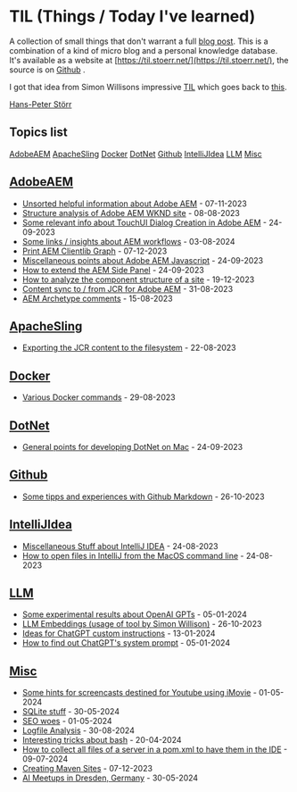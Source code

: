 # TIL (Things / Today I've learned)

A collection of small things that don't warrant a full [blog post](http://hans-peter-stoerr.de/blog.html). This is a
combination of a kind of micro blog and a personal knowledge database. It's available as a website at 
[https://til.stoerr.net/](https://til.stoerr.net/), the source is on [Github](https://github.com/stoerr/til) .

I got that idea from Simon Willisons impressive [TIL](https://til.simonwillison.net/) which goes back to [this](https://dev.to/jbranchaud/how-i-built-a-learning-machine-45k9).

[Hans-Peter Störr](http://www.stoerr.net/)

<!-- ## (Google) Site search -->

<script async src="https://cse.google.com/cse.js?cx=50c32160562ff4d71">
</script>
<div class="gcse-search"></div>



<!-- After that line the rest is generated from makeindex.sh from github workflow  -->
<!-- index start -->


## Topics list

 [AdobeAEM](#AdobeAEM) [ApacheSling](#ApacheSling) [Docker](#Docker) [DotNet](#DotNet) [Github](#Github) [IntelliJIdea](#IntelliJIdea) [LLM](#LLM) [Misc](#Misc)

## [AdobeAEM](#AdobeAEM)

* [Unsorted helpful information about Adobe AEM](AdobeAEM/AemMisc.md) - 07-11-2023
* [Structure analysis of Adobe AEM WKND site](AdobeAEM/AemWKNDStructureReports.md) - 08-08-2023
* [Some relevant info about TouchUI Dialog Creation in Adobe AEM](AdobeAEM/AemTouchUIDialogStuff.md) - 24-09-2023
* [Some links / insights about AEM workflows](AdobeAEM/AemWorkflows.md) - 03-08-2024
* [Print AEM Clientlib Graph](AdobeAEM/AemClientlibGraph.md) - 07-12-2023
* [Miscellaneous points about Adobe AEM Javascript](AdobeAEM/AemJavascriptMisc.md) - 24-09-2023
* [How to extend the AEM Side Panel](AdobeAEM/AemSidebarExtension.md) - 24-09-2023
* [How to analyze the component structure of a site](AdobeAEM/AnalyzeSite.md) - 19-12-2023
* [Content sync to / from JCR for Adobe AEM](AdobeAEM/AemContentSync.md) - 31-08-2023
* [AEM Archetype comments](AdobeAEM/AemArchetypeStuff.md) - 15-08-2023

## [ApacheSling](#ApacheSling)

* [Exporting the JCR content to the filesystem](ApacheSling/ContentExportToFilesystem.md) - 22-08-2023

## [Docker](#Docker)

* [Various Docker commands](Docker/VariousDockerCommands.md) - 29-08-2023

## [DotNet](#DotNet)

* [General points for developing DotNet on Mac](DotNet/DotNetOnMac.md) - 24-09-2023

## [Github](#Github)

* [Some tipps and experiences with Github Markdown](Github/GithubMarkdownTipps.md) - 26-10-2023

## [IntelliJIdea](#IntelliJIdea)

* [Miscellaneous Stuff about IntelliJ IDEA](IntelliJIdea/IntellJIdeaMisc.md) - 24-08-2023
* [How to open files in IntelliJ from the MacOS command line](IntelliJIdea/openInIntelliJCommandLine.md) - 24-08-2023

## [LLM](#LLM)

* [Some experimental results about OpenAI GPTs](LLM/OpenAI-GPTs.md) - 05-01-2024
* [LLM Embeddings (usage of tool by Simon Willison)](LLM/llm-embeddings-swillison.md) - 26-10-2023
* [Ideas for ChatGPT custom instructions](LLM/custominstructions.md) - 13-01-2024
* [How to find out ChatGPT's system prompt](LLM/chatgpt-systemprompt.md) - 05-01-2024

## [Misc](#Misc)

* [Some hints for screencasts destined for Youtube using iMovie](Misc/iMovieYoutubeScreencasts.md) - 01-05-2024
* [SQLite stuff](Misc/sqlite.md) - 30-05-2024
* [SEO woes](Misc/SEO.md) - 01-05-2024
* [Logfile Analysis](Misc/LogfileAnalysis.md) - 30-08-2024
* [Interesting tricks about bash](Misc/bashstuff.md) - 20-04-2024
* [How to collect all files of a server in a pom.xml to have them in the IDE](Misc/collectServerFilesInPom.md) - 09-07-2024
* [Creating Maven Sites](Misc/MavenSite.md) - 07-12-2023
* [AI Meetups in Dresden, Germany](Misc/AI-Meetups-Dresden.md) - 30-05-2024


